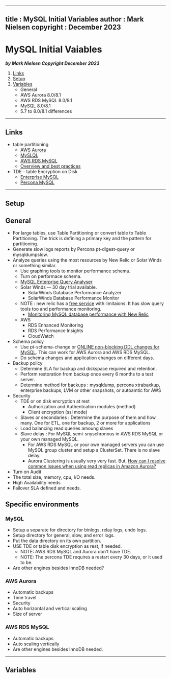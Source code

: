 
---
title : MySQL Initial Variables
author : Mark Nielsen
copyright : December 2023
---


MySQL Initial Vaiables
==============================

_**by Mark Nielsen
Copyright December 2023**_

1. [Links](#links)
2. [Setup](#setup)
3. [Variables](#variables)
    * General
    * AWS Aurora 8.0/8.1
    * AWS RDS MySQL 8.0/8.1
    * MySQL 8.0/8.1
    * 5.7 to 8.0/8.1 differences

* * *
<a name=links></a>Links
-----
* table partitioning
    * [AWS Aurora](https://docs.aws.amazon.com/dms/latest/oracle-to-aurora-mysql-migration-playbook/chap-oracle-aurora-mysql.storage.partition.html)
    * [MySLQL](https://dev.mysql.com/doc/refman/8.0/en/partitioning.html)
    * [AWS RDS MySQL](https://aws.amazon.com/blogs/database/perform-parallel-load-for-partitioned-data-into-amazon-s3-using-aws-dms/)
    * [Overview and best practices](https://hevodata.com/learn/mysql-partition/)
* TDE - table Encryption on Disk
    * [Enterprise MySQL](https://www.mysql.com/products/enterprise/tde.html)
    * [Percona MySQL](https://www.percona.com/blog/transparent-data-encryption-tde/)

* * *
<a name=Setup></a>Setup
-----


## General
* For large tables, use Table Partitioning or convert table to Table Partitioning. The trick is defining a primary key and the pattern for partitioning.
* Generate slow logs reports by Percona pt-digest-query or mysqldumpslow.
* Analyze queries using the most resources by New Relic or Solar Winds or something similar.
    * Use graphing tools to monitor performance schema.
    * Turn on performace schema.
    * [MySQL Enterprise Query Analyser](https://www.mysql.com/products/enterprise/query.html)
    * Solar Winds -- 30 day trial available. 
        * SolarWinds Database Performance Analyzer
        * SolarWinds Database Performance Monitor
    * NOTE : new relic has a [free service](https://docs.newrelic.com/docs/accounts/accounts-billing/new-relic-one-pricing-billing/new-relic-one-pricing-billing/#:~:text=Free%20edition%20details,use%20New%20Relic%20free%2C%20forever.) with limitaions. It has slow query tools too and performance monitoring.
        * [Monitoring MySQL database performance with New Relic](https://newrelic.com/blog/how-to-relic/how-to-monitor-mysql)
    * AWS
        * RDS Enhanced Monitoring
        * RDS Performance Insights
        * CloudWatch
* Schema policy
    * Use pt-schema-change or [ONLINE non-blocking DDL changes for MySQL](https://dev.mysql.com/doc/refman/8.0/en/innodb-online-ddl-operations.html). This can work for AWS Aurora and AWS RDS MySQL.
    * Do schema changes and application changes on different days.
* Backup policy
    * Determine SLA for backup and diskspace required and retention.
    * Perform restoration from backup once every 6 months to a test server.
    * Determine method for backups : mysqldump, percona xtrabaxkup, enterprise backups, LVM or other snapshots, or autoamtic for AWS
* Security
    * TDE or on disk encryption at rest
        * Authorization and Authentcation modules (method)
        * Client encryption (ssl mode)
    * Slaves or secondaries : Determine the purpose of them and how many. One for ETL, one for backup, 2 or more for applications
    * Load balancing read queries amoung slaves
    * Slave delay : For MySQL semi-snyschronous in AWS RDS MySQL or your own managed MySQL.
        * For AWS RDS MySQL or your own managed servers you can use MySQL group cluster and setup a ClusterSet. There is no slave delay.
        * Aurora Clustering is usually very very fast. But, [How can I resolve common issues when using read replicas in Amazon Aurora?](https://repost.aws/knowledge-center/aurora-mysql-read-replicas)
* Turn on Audit
* The total size, memory, cpu, I/O needs. 
* High Availability needs
* Failover SLA defined and needs. 

## Specific environments

### MySQL
* Setup a separate for directory for binlogs, relay logs, undo logs.
* Setup directory for general, slow, and error logs.
* Put the data directory on its own partition.
* USE TDE or table disk encryption as rest, if needed.
   * NOTE: AWS RDS MySQL and Aurora don't have TDE.
   * NOTE: The percona TDE requires a restart every 30 days, or it used to be.     
* Are other engines besides InnoDB needed?

### AWS Aurora
* Automatic backups
* Time travel
* Security
* Auto horizontal and vertical scaling
* Size of server

### AWS RDS MySQL
* Automatic backups
* Auto scaling vertically
* Are other engines besides InnoDB needed.

* * *
<a name=variables></a>Variables
-----

